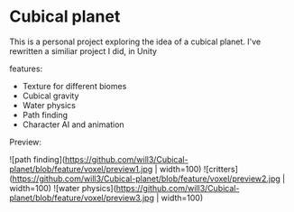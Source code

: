 # Cubical planet

This is a personal project exploring the idea of a cubical planet. I've rewritten a similiar project I did, in Unity

features:

- Texture for different biomes
- Cubical gravity
- Water physics
- Path finding
- Character AI and animation

Preview:

![path finding](https://github.com/will3/Cubical-planet/blob/feature/voxel/preview1.jpg | width=100)
![critters](https://github.com/will3/Cubical-planet/blob/feature/voxel/preview2.jpg | width=100)
![water physics](https://github.com/will3/Cubical-planet/blob/feature/voxel/preview3.jpg | width=100)